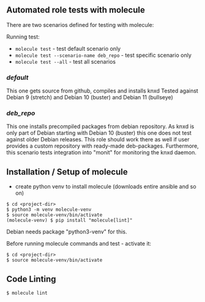 ## Automated role tests with molecule

There are two scenarios defined for testing with molecule:

Running test:

* `molecule test` - test default scenario only
* `molecule test --scenario-name deb_repo` - test specific scenario only
* `molecule test --all` - test all scenarios

### _default_

  This one gets source from github, compiles and installs knxd
  Tested against Debian 9 (stretch) and Debian 10 (buster) and Debian 11 (bullseye)
  
### _deb_repo_
  
  This one installs precompiled packages from debian repository.
  As knxd is only part of Debian starting with Debian 10 (buster)
  this one does not test against older Debian releases.
  This role should work there as well if user provides a custom repository
  with ready-made deb-packages.
  Furthermore, this scenario tests integration into "monit" for monitoring
  the knxd daemon.  
  
## Installation / Setup of molecule

* create python venv to install molecule (downloads entire ansible and so on)
```shell script
$ cd <project-dir>
$ python3 -m venv molecule-venv
$ source molecule-venv/bin/activate
(molecule-venv) $ pip install "molecule[lint]"
```
Debian needs package "python3-venv" for this.

Before running molecule commands and test - activate it:
```shell script
$ cd <project-dir>
$ source molecule-venv/bin/activate
```

## Code Linting

```shell script
$ molecule lint
```
